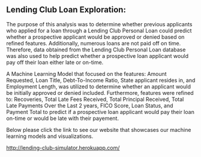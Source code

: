 ## Lending Club Loan Exploration:

The purpose of this analysis was to determine whether previous applicants who applied for a loan through a Lending Club Personal Loan could predict whether a prospective applicant would be approved or denied based on refined features. Additionally, numerous loans are not paid off on time. Therefore, data obtained from the Lending Club Personal Loan database was also used to help predict whether a prospective loan applicant would pay off their loan either late or on-time.

A Machine Learning Model that focused on the features: Amount Requested, Loan Title, Debt-To-Income Ratio, State applicant resides in, and Employment Length, was utilized to determine whether an applicant would be initially approved or denied included. Furthermore, features were refined to: Recoveries, Total Late Fees Received, Total Principal Received, Total Late Payments Over the Last 2 years, FICO Score, Loan Status, and Payment Total to predict if a prospective loan applicant would pay their loan on-time or would be late with their payement.

Below please click the link to see our website that showcases our machine learning models and visualizations.

http://lending-club-simulator.herokuapp.com/

